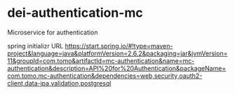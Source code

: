 # dei-authentication-mc
Microservice for authentication

spring initializr URL
https://start.spring.io/#!type=maven-project&language=java&platformVersion=2.6.2&packaging=jar&jvmVersion=11&groupId=com.tomo&artifactId=mc-authentication&name=mc-authentication&description=API%20for%20Authentication&packageName=com.tomo.mc-authentication&dependencies=web,security,oauth2-client,data-jpa,validation,postgresql


